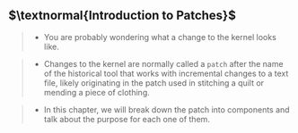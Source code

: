 ## $\textnormal{Introduction to Patches}$

> - You are probably wondering what a change to the kernel looks like.

> - Changes to the kernel are normally called a `patch` after the name of the historical
    tool that works with incremental changes to a text file, likely originating in the
    patch used in stitching a quilt or mending a piece of clothing.

> - In this chapter, we will break down the patch into components and talk about the
    purpose for each one of them.

